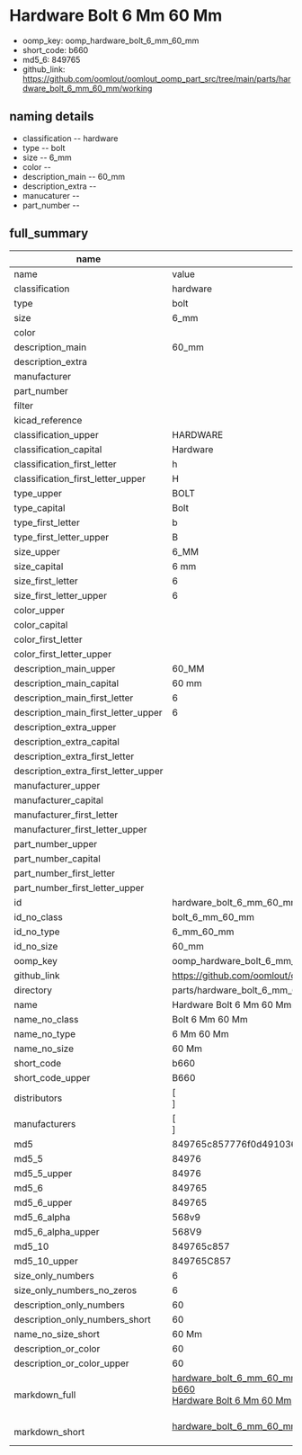 # Hardware Bolt 6 Mm 60 Mm

  
* oomp_key: oomp_hardware_bolt_6_mm_60_mm 
* short_code: b660
* md5_6: 849765  
* github_link: https://github.com/oomlout/oomlout_oomp_part_src/tree/main/parts/hardware_bolt_6_mm_60_mm/working  
## naming details
* classification -- hardware
* type -- bolt
* size -- 6_mm
* color -- 
* description_main -- 60_mm
* description_extra -- 
* manucaturer -- 
* part_number -- 





## full_summary
| name | value | 
| --- | --- | 
| name | value | 
| classification | hardware | 
| type | bolt | 
| size | 6_mm | 
| color |  | 
| description_main | 60_mm | 
| description_extra |  | 
| manufacturer |  | 
| part_number |  | 
| filter |  | 
| kicad_reference |  | 
| classification_upper | HARDWARE | 
| classification_capital | Hardware | 
| classification_first_letter | h | 
| classification_first_letter_upper | H | 
| type_upper | BOLT | 
| type_capital | Bolt | 
| type_first_letter | b | 
| type_first_letter_upper | B | 
| size_upper | 6_MM | 
| size_capital | 6 mm | 
| size_first_letter | 6 | 
| size_first_letter_upper | 6 | 
| color_upper |  | 
| color_capital |  | 
| color_first_letter |  | 
| color_first_letter_upper |  | 
| description_main_upper | 60_MM | 
| description_main_capital | 60 mm | 
| description_main_first_letter | 6 | 
| description_main_first_letter_upper | 6 | 
| description_extra_upper |  | 
| description_extra_capital |  | 
| description_extra_first_letter |  | 
| description_extra_first_letter_upper |  | 
| manufacturer_upper |  | 
| manufacturer_capital |  | 
| manufacturer_first_letter |  | 
| manufacturer_first_letter_upper |  | 
| part_number_upper |  | 
| part_number_capital |  | 
| part_number_first_letter |  | 
| part_number_first_letter_upper |  | 
| id | hardware_bolt_6_mm_60_mm | 
| id_no_class | bolt_6_mm_60_mm | 
| id_no_type | 6_mm_60_mm | 
| id_no_size | 60_mm | 
| oomp_key | oomp_hardware_bolt_6_mm_60_mm | 
| github_link | https://github.com/oomlout/oomlout_oomp_part_src/tree/main/parts/hardware_bolt_6_mm_60_mm/working | 
| directory | parts/hardware_bolt_6_mm_60_mm | 
| name | Hardware Bolt 6 Mm 60 Mm | 
| name_no_class | Bolt 6 Mm 60 Mm | 
| name_no_type | 6 Mm 60 Mm | 
| name_no_size | 60 Mm | 
| short_code | b660 | 
| short_code_upper | B660 | 
| distributors | [<br>] | 
| manufacturers | [<br>] | 
| md5 | 849765c857776f0d4910363a6ff13656 | 
| md5_5 | 84976 | 
| md5_5_upper | 84976 | 
| md5_6 | 849765 | 
| md5_6_upper | 849765 | 
| md5_6_alpha | 568v9 | 
| md5_6_alpha_upper | 568V9 | 
| md5_10 | 849765c857 | 
| md5_10_upper | 849765C857 | 
| size_only_numbers | 6 | 
| size_only_numbers_no_zeros | 6 | 
| description_only_numbers | 60 | 
| description_only_numbers_short | 60 | 
| name_no_size_short | 60 Mm | 
| description_or_color | 60 | 
| description_or_color_upper | 60 | 
| markdown_full | [hardware_bolt_6_mm_60_mm](https://github.com/oomlout/oomlout_oomp_part_src/tree/main/parts/hardware_bolt_6_mm_60_mm/working)<br>[b660](https://github.com/oomlout/oomlout_oomp_part_src/tree/main/parts/hardware_bolt_6_mm_60_mm/working)<br>[Hardware Bolt 6 Mm 60 Mm](https://github.com/oomlout/oomlout_oomp_part_src/tree/main/parts/hardware_bolt_6_mm_60_mm/working)<br><br> | 
| markdown_short | [hardware_bolt_6_mm_60_mm](https://github.com/oomlout/oomlout_oomp_part_src/tree/main/parts/hardware_bolt_6_mm_60_mm/working)<br><br> | 

